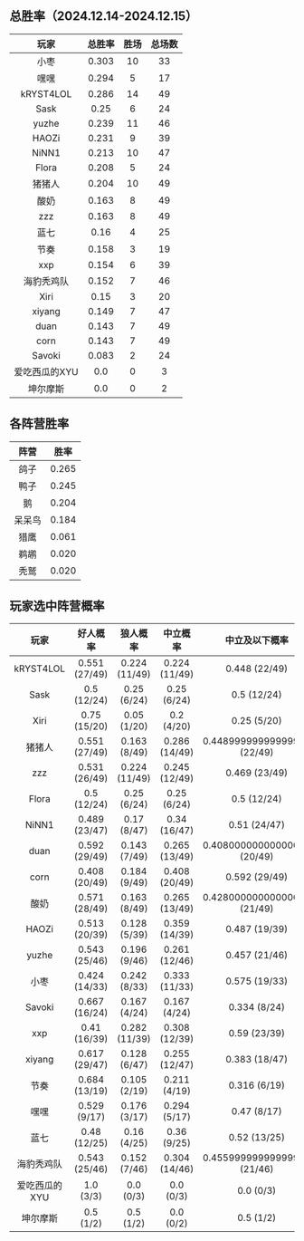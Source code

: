 ## 总胜率（2024.12.14-2024.12.15）

| 玩家 | 总胜率 | 胜场 | 总场数 |
|:-----:|:-----:|:-----:|:-----:|
| 小枣 | 0.303 | 10 | 33 |
| 嘿嘿 | 0.294 | 5 | 17 |
| kRYST4LOL | 0.286 | 14 | 49 |
| Sask | 0.25 | 6 | 24 |
| yuzhe | 0.239 | 11 | 46 |
| HAOZi | 0.231 | 9 | 39 |
| NiNN1 | 0.213 | 10 | 47 |
| Flora | 0.208 | 5 | 24 |
| 猪猪人 | 0.204 | 10 | 49 |
| 酸奶 | 0.163 | 8 | 49 |
| zzz | 0.163 | 8 | 49 |
| 蓝七 | 0.16 | 4 | 25 |
| 节奏 | 0.158 | 3 | 19 |
| xxp | 0.154 | 6 | 39 |
| 海豹秃鸡队 | 0.152 | 7 | 46 |
| Xiri | 0.15 | 3 | 20 |
| xiyang | 0.149 | 7 | 47 |
| duan | 0.143 | 7 | 49 |
| corn | 0.143 | 7 | 49 |
| Savoki | 0.083 | 2 | 24 |
| 爱吃西瓜的XYU | 0.0 | 0 | 3 |
| 坤尔摩斯 | 0.0 | 0 | 2 |

## 各阵营胜率

| 阵营 | 胜率 |
|:-----:|:-----:|
| 鸽子 | 0.265 |
| 鸭子 | 0.245 |
| 鹅 | 0.204 |
| 呆呆鸟 | 0.184 |
| 猎鹰 | 0.061 |
| 鹈鹕 | 0.020 |
| 秃鹫 | 0.020 |

## 玩家选中阵营概率

| 玩家 | 好人概率 | 狼人概率 | 中立概率 | 中立及以下概率 | 带刀概率 |
|:-----:|:-----:|:-----:|:-----:|:-----:|:-----:|
| kRYST4LOL | 0.551 (27/49) | 0.224 (11/49) | 0.224 (11/49) | 0.448 (22/49) | 0.429 (21/49) |
| Sask | 0.5 (12/24) | 0.25 (6/24) | 0.25 (6/24) | 0.5 (12/24) | 0.375 (9/24) |
| Xiri | 0.75 (15/20) | 0.05 (1/20) | 0.2 (4/20) | 0.25 (5/20) | 0.35 (7/20) |
| 猪猪人 | 0.551 (27/49) | 0.163 (8/49) | 0.286 (14/49) | 0.44899999999999995 (22/49) | 0.469 (23/49) |
| zzz | 0.531 (26/49) | 0.224 (11/49) | 0.245 (12/49) | 0.469 (23/49) | 0.449 (22/49) |
| Flora | 0.5 (12/24) | 0.25 (6/24) | 0.25 (6/24) | 0.5 (12/24) | 0.417 (10/24) |
| NiNN1 | 0.489 (23/47) | 0.17 (8/47) | 0.34 (16/47) | 0.51 (24/47) | 0.34 (16/47) |
| duan | 0.592 (29/49) | 0.143 (7/49) | 0.265 (13/49) | 0.40800000000000003 (20/49) | 0.306 (15/49) |
| corn | 0.408 (20/49) | 0.184 (9/49) | 0.408 (20/49) | 0.592 (29/49) | 0.429 (21/49) |
| 酸奶 | 0.571 (28/49) | 0.163 (8/49) | 0.265 (13/49) | 0.42800000000000005 (21/49) | 0.347 (17/49) |
| HAOZi | 0.513 (20/39) | 0.128 (5/39) | 0.359 (14/39) | 0.487 (19/39) | 0.385 (15/39) |
| yuzhe | 0.543 (25/46) | 0.196 (9/46) | 0.261 (12/46) | 0.457 (21/46) | 0.391 (18/46) |
| 小枣 | 0.424 (14/33) | 0.242 (8/33) | 0.333 (11/33) | 0.575 (19/33) | 0.394 (13/33) |
| Savoki | 0.667 (16/24) | 0.167 (4/24) | 0.167 (4/24) | 0.334 (8/24) | 0.417 (10/24) |
| xxp | 0.41 (16/39) | 0.282 (11/39) | 0.308 (12/39) | 0.59 (23/39) | 0.359 (14/39) |
| xiyang | 0.617 (29/47) | 0.128 (6/47) | 0.255 (12/47) | 0.383 (18/47) | 0.319 (15/47) |
| 节奏 | 0.684 (13/19) | 0.105 (2/19) | 0.211 (4/19) | 0.316 (6/19) | 0.263 (5/19) |
| 嘿嘿 | 0.529 (9/17) | 0.176 (3/17) | 0.294 (5/17) | 0.47 (8/17) | 0.471 (8/17) |
| 蓝七 | 0.48 (12/25) | 0.16 (4/25) | 0.36 (9/25) | 0.52 (13/25) | 0.32 (8/25) |
| 海豹秃鸡队 | 0.543 (25/46) | 0.152 (7/46) | 0.304 (14/46) | 0.45599999999999996 (21/46) | 0.304 (14/46) |
| 爱吃西瓜的XYU | 1.0 (3/3) | 0.0 (0/3) | 0.0 (0/3) | 0.0 (0/3) | 0.0 (0/3) |
| 坤尔摩斯 | 0.5 (1/2) | 0.5 (1/2) | 0.0 (0/2) | 0.5 (1/2) | 0.5 (1/2) |